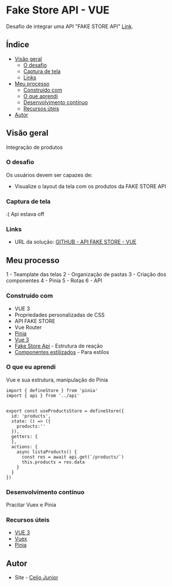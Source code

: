 # Fake Store API - VUE

Desafio de integrar uma API "FAKE STORE API" [Link](https://fakestoreapi.com/).


## Índice

- [Visão geral](#visão-geral)
  - [O desafio](#the-challenge)
  - [Captura de tela](#captura-de-tela)
  - [Links](#links)
- [Meu processo](#meu-processo)
  - [Construído com](#construído-com)
  - [O que aprendi](#o-que-aprendi)
  - [Desenvolvimento contínuo](#desenvolvimento-contínuo)
  - [Recursos úteis](#useful-resources)
- [Autor](#autor)


## Visão geral

Integração de produtos

### O desafio

Os usuários devem ser capazes de:

- Visualize o layout da tela com os produtos da FAKE STORE API

### Captura de tela


:( Api estava off



### Links

- URL da solução: [GITHUB - API FAKE STORE - VUE](https://github.com/AIemao/fakeStoreApiVue)

## Meu processo

 1 - Teamplate das telas
 2 - Organização de pastas
 3 - Criação dos componentes
 4 - Pinia
 5 - Rotas
 6 - API

### Construído com

- VUE 3
- Propriedades personalizadas de CSS
- API FAKE STORE
- Vue Router
- [Pinia](https://pinia.vuejs.org/core-concepts/actions.html)
- [Vue 3](https://vuejs.org/)
- [Fake Store Api](https://fakestoreapi.com/) - Estrutura de reação
- [Componentes estilizados](https://styled-components.com/) - Para estilos


### O que eu aprendi

Vue e sua estrutura, manipulação do Pinia


```Vue Pinia
import { defineStore } from 'pinia'
import { api } from '../api'


export const useProductsStore = defineStore({
  id: 'products',
  state: () => ({
    products:''
  }),
  getters: {
  },
  actions: {
    async listaProducts() {
      const res = await api.get(`/products/`)
      this.products = res.data
    }
  }
})
```

### Desenvolvimento contínuo

Pracitar Vuex e Pinia


### Recursos úteis

- [VUE 3](https://vuejs.org/)
- [Vuex](https://vuex.vuejs.org/guide/composition-api.html#accessing-mutations-and-actions)
- [Pinia](https://pinia.vuejs.org/core-concepts/actions.html)

## Autor

- Site - [Celio Junior](https://www.linkedin.com/in/celio-junior-152529193/)